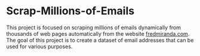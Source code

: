 # Scrap-Millions-of-Emails
This project is focused on scraping millions of emails dynamically from thousands of web pages automatically from the website [fredmiranda.com](https://fredmiranda.com/). The goal of this project is to create a dataset of email addresses that can be used for various purposes.
